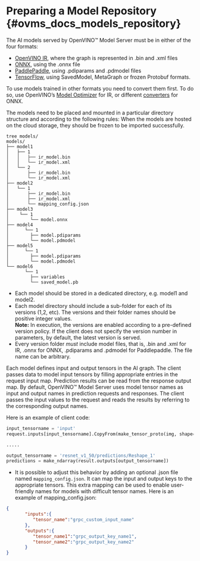 # Preparing a Model Repository {#ovms_docs_models_repository}

The AI models served by OpenVINO&trade; Model Server must be in either of the four formats:
- [OpenVINO IR](https://docs.openvino.ai/2022.2/openvino_docs_MO_DG_IR_and_opsets.html#doxid-openvino-docs-m-o-d-g-i-r-and-opsets), where the graph is represented in .bin and .xml files 
- [ONNX](https://onnx.ai/), using the .onnx file
- [PaddlePaddle](https://www.paddlepaddle.org.cn/en), using .pdiparams and .pdmodel files
- [TensorFlow](https://www.tensorflow.org/), using SavedModel, MetaGraph or frozen Protobuf formats.

To use models trained in other formats you need to convert them first. To do so, use 
OpenVINO’s [Model Optimizer](https://docs.openvino.ai/nightly/openvino_docs_MO_DG_Deep_Learning_Model_Optimizer_DevGuide.html) for IR, or different
[converters](https://onnx.ai/supported-tools.html) for ONNX.

The models need to be placed and mounted in a particular directory structure and according to the following rules:
When the models are hosted on the cloud storage, they should be frozen to be imported successfully.

```
tree models/
models/
├── model1
│   ├── 1
│   │   ├── ir_model.bin
│   │   └── ir_model.xml
│   └── 2
│       ├── ir_model.bin
│       └── ir_model.xml
├── model2
│   └── 1
│       ├── ir_model.bin
│       ├── ir_model.xml
│       └── mapping_config.json
├── model3
│    └── 1
│        └── model.onnx
├── model4
│      └── 1
│        ├── model.pdiparams
│        └── model.pdmodel
├── model5
│      └── 1
│        ├── model.pdiparams
│        └── model.pdmodel
└── model6
       └── 1
         ├── variables
         └── saved_model.pb

``` 

- Each model should be stored in a dedicated directory, e.g. model1 and model2. 
- Each model directory should include a sub-folder for each of its versions (1,2, etc). The versions and their folder names should be positive integer values.  
**Note:** In execution, the versions are enabled according to a pre-defined version policy. If the client does not specify 
the version number in parameters, by default, the latest version is served.
- Every version folder _must_ include model files, that is, .bin and .xml for IR, .onnx for ONNX, .pdiparams and .pdmodel for Paddlepaddle. The file name can be arbitrary.


Each model defines input and output tensors in the AI graph. The client passes data to model input tensors by filling appropriate entries in the request input map. 
Prediction results can be read from the response output map. By default, OpenVINO™ Model Server uses model tensor names as input and output names in 
prediction requests and responses. The client passes the input values to the request and reads the results by referring to the corresponding output names.

Here is an example of client code:

```python
input_tensorname = 'input'
request.inputs[input_tensorname].CopyFrom(make_tensor_proto(img, shape=(1, 3, 224, 224)))

.....

output_tensorname = 'resnet_v1_50/predictions/Reshape_1'
predictions = make_ndarray(result.outputs[output_tensorname])
```


- It is possible to adjust this behavior by adding an optional .json file named `mapping_config.json`. 
It can map the input and output keys to the appropriate tensors. This extra mapping can be used to enable user-friendly names for models with difficult tensor names.
Here is an example of mapping_config.json:

```json
{
       "inputs":{ 
          "tensor_name":"grpc_custom_input_name"
       },
       "outputs":{
          "tensor_name1":"grpc_output_key_name1",
          "tensor_name2":"grpc_output_key_name2"
       }
}
```

